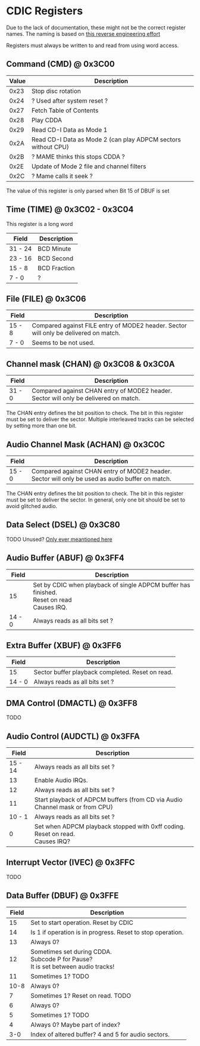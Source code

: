 # CDIC Registers

Due to the lack of documentation, these might not be the correct register names.
The naming is based on [this reverse engineering effort](https://github.com/cdifan/cdichips/blob/master/ims66490cdic.md)

Registers must always be written to and read from using word access.

## Command (CMD) @ 0x3C00

| Value | Description                                                   |
| ----- | ------------------------------------------------------------- |
| 0x23  | Stop disc rotation                                            |
| 0x24  | ? Used after system reset ?                                   |
| 0x27  | Fetch Table of Contents                                       |
| 0x28  | Play CDDA                                                     |
| 0x29  | Read CD-I Data as Mode 1                                      |
| 0x2A  | Read CD-I Data as Mode 2 (can play ADPCM sectors without CPU) |
| 0x2B  | ? MAME thinks this stops CDDA ?                               |
| 0x2E  | Update of Mode 2 file and channel filters                     |
| 0x2C  | ? Mame calls it seek ?                                        |

The value of this register is only parsed when Bit 15 of DBUF is set

## Time (TIME) @ 0x3C02 - 0x3C04

This register is a long word

| Field   | Description  |
| ------- | ------------ |
| 31 - 24 | BCD Minute   |
| 23 - 16 | BCD Second   |
| 15 -  8 | BCD Fraction |
| 7 - 0   | ?            |

## File (FILE) @ 0x3C06

| Field  | Description                                                                          |
| ------ | ------------------------------------------------------------------------------------ |
| 15 - 8 | Compared against FILE entry of MODE2 header. Sector will only be delivered on match. |
| 7 - 0  | Seems to be not used.                                                                |

## Channel mask (CHAN) @ 0x3C08 & 0x3C0A

| Field  | Description                                                                          |
| ------ | ------------------------------------------------------------------------------------ |
| 31 - 0 | Compared against CHAN entry of MODE2 header. Sector will only be delivered on match. |

The CHAN entry defines the bit position to check. The bit in this register must be set to deliver the sector.
Multiple interleaved tracks can be selected by setting more than one bit.

## Audio Channel Mask (ACHAN) @ 0x3C0C

| Field  | Description                                                                                     |
| ------ | ----------------------------------------------------------------------------------------------- |
| 15 - 0 | Compared against CHAN entry of MODE2 header. Sector will only be used as audio buffer on match. |

The CHAN entry defines the bit position to check. The bit in this register must be set to deliver the sector.
In general, only one bit should be set to avoid glitched audio.

## Data Select (DSEL) @ 0x3C80

TODO Unused?
[Only ever meantioned here](https://github.com/cdifan/cdichips/blob/master/ims66490cdic.md)

## Audio Buffer (ABUF) @ 0x3FF4

| Field  | Description                                                                                      |
| ------ | ------------------------------------------------------------------------------------------------ |
| 15     | Set by CDIC when playback of single ADPCM buffer has finished.<br/>Reset on read<br/>Causes IRQ. |
| 14 - 0 | Always reads as all bits set ?                                                                   |

## Extra Buffer (XBUF) @ 0x3FF6

| Field  | Description                                       |
| ------ | ------------------------------------------------- |
| 15     | Sector  buffer playback completed. Reset on read. |
| 14 - 0 | Always reads as all bits set ?                    |

## DMA Control (DMACTL) @ 0x3FF8

TODO

## Audio Control (AUDCTL) @ 0x3FFA

| Field   | Description                                                                          |
| ------- | ------------------------------------------------------------------------------------ |
| 15 - 14 | Always reads as all bits set ?                                                       |
| 13      | Enable Audio IRQs.                                                                   |
| 12      | Always reads as all bits set ?                                                       |
| 11      | Start playback of ADPCM buffers (from CD via Audio Channel mask or from CPU)         |
| 10 -  1 | Always reads as all bits set ?                                                       |
| 0       | Set when ADPCM playback stopped with 0xff coding.<br/>Reset on read.<br/>Causes IRQ? |

## Interrupt Vector (IVEC) @ 0x3FFC

TODO

## Data Buffer (DBUF) @ 0x3FFE

| Field | Description                                                                             |
| ----- | --------------------------------------------------------------------------------------- |
| 15    | Set to start operation. Reset by CDIC                                                   |
| 14    | Is 1 if operation is in progress. Reset to stop operation.                              |
| 13    | Always 0?                                                                               |
| 12    | Sometimes set during CDDA.<br/>Subcode P for Pause?<br/>It is set between audio tracks! |
| 11    | Sometimes 1? TODO                                                                       |
| 10-8  | Always 0?                                                                               |
| 7     | Sometimes 1? Reset on read. TODO                                                        |
| 6     | Always 0?                                                                               |
| 5     | Sometimes 1? TODO                                                                       |
| 4     | Always 0? Maybe part of index?                                                          |
| 3-0   | Index of altered buffer? 4 and 5 for audio sectors.                                     |


